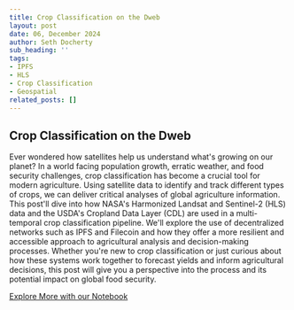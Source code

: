 ```yaml
---
title: Crop Classification on the Dweb
layout: post
date: 06, December 2024
author: Seth Docherty
sub_heading: ''
tags:
- IPFS
- HLS
- Crop Classification
- Geospatial
related_posts: []
---
```


## Crop Classification on the Dweb

Ever wondered how satellites help us understand what's growing on our planet? In a world facing population growth, erratic weather, and food security challenges, crop classification has become a crucial tool for modern agriculture. Using satellite data to identify and track different types of crops, we can deliver critical analyses of global agriculture information. This post'll dive into how NASA's Harmonized Landsat and Sentinel-2 (HLS) data and the USDA's Cropland Data Layer (CDL) are used in a multi-temporal crop classification pipeline. We'll explore the use of decentralized networks such as IPFS and Filecoin and how they offer a more resilient and accessible approach to agricultural analysis and decision-making processes.  Whether you're new to crop classification or just curious about how these systems work together to forecast yields and inform agricultural decisions, this post will give you a perspective into the process and its potential impact on global food security.

[Explore More with our Notebook](../../notebooks/crop-classification-on-dweb.ipynb)
